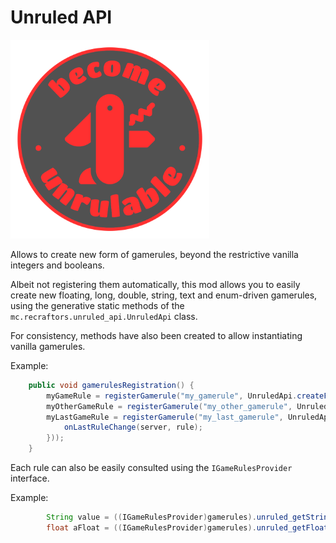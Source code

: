 # Unruled API

<img src="common/src/main/resources/icon.png" alt="mod icon" height="318" width="318">

Allows to create new form of gamerules, beyond the restrictive vanilla integers and booleans.

Albeit not registering them automatically, this mod allows you to easily create new
floating, long, double, string, text and enum-driven gamerules, using the generative static
methods of the `mc.recraftors.unruled_api.UnruledApi` class.

For consistency, methods have also been created to allow instantiating vanilla gamerules.

Example:
```java
    public void gamerulesRegistration() {
        myGameRule = registerGamerule("my_gamerule", UnruledApi.createFloat(1.5));
        myOtherGameRule = registerGamerule("my_other_gamerule", UnruledApi.createString("some text"));
        myLastGameRule = registerGamerule("my_last_gamerule", UnruledApi.createBoolean(false, (server, rule) -> {
            onLastRuleChange(server, rule);
        }));
    }
```

Each rule can also be easily consulted using the `IGameRulesProvider` interface.

Example:
```java
        String value = ((IGameRulesProvider)gamerules).unruled_getString(myStringGameRule);
        float aFloat = ((IGameRulesProvider)gamerules).unruled_getFloat(myFloatGameRule);
```